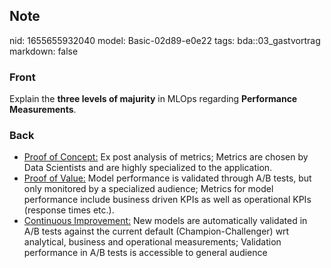 ## Note
nid: 1655655932040
model: Basic-02d89-e0e22
tags: bda::03_gastvortrag
markdown: false

### Front
Explain the <b>three levels of majurity</b> in MLOps regarding
<b>Performance Measurements</b>.

### Back
<div>
  <ul>
    <li><u>Proof of Concept:</u> Ex post analysis of metrics;
    Metrics are chosen by Data Scientists and are highly
    specialized to the application.
    <li><u>Proof of Value:</u> Model performance is validated
    through A/B tests, but only monitored by a specialized
    audience; Metrics for model performance include business driven
    KPIs as well as operational KPIs (response times etc.).
    <li><u>Continuous Improvement:</u> New models are automatically
    validated in A/B tests against the current default
    (Champion-Challenger) wrt analytical, business and operational
    measurements; Validation performance in A/B tests is accessible
    to general audience
  </ul>
</div>
